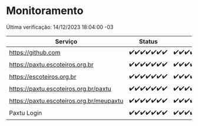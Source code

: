 # Monitoramento

Última verificação: 14/12/2023 18:04:00 -03

|Serviço|Status|Últimas 24h|
|---|---|---|
|https://github.com|<span title="2023-12-07: OK=24">✔️</span><span title="2023-12-08: OK=24">✔️</span><span title="2023-12-09: OK=24">✔️</span><span title="2023-12-10: OK=24">✔️</span><span title="2023-12-11: OK=24">✔️</span><span title="2023-12-12: OK=24">✔️</span><span title="2023-12-13: OK=21">✔️</span>|<span title="13/12/2023 18:04:00 -03 : 200">✔️</span><span title="13/12/2023 19:05:00 -03 : 200">✔️</span><span title="13/12/2023 20:06:00 -03 : 200">✔️</span><span title="13/12/2023 21:30:00 -03 : 200">✔️</span><span title="13/12/2023 22:44:00 -03 : 200">✔️</span><span title="13/12/2023 23:20:00 -03 : 200">✔️</span><span title="14/12/2023 00:07:00 -03 : 200">✔️</span><span title="14/12/2023 01:08:00 -03 : 200">✔️</span><span title="14/12/2023 02:06:00 -03 : 200">✔️</span><span title="14/12/2023 03:08:00 -03 : 200">✔️</span><span title="14/12/2023 04:06:00 -03 : 200">✔️</span><span title="14/12/2023 05:08:00 -03 : 200">✔️</span><span title="14/12/2023 06:06:00 -03 : 200">✔️</span><span title="14/12/2023 07:07:00 -03 : 200">✔️</span><span title="14/12/2023 08:05:00 -03 : 200">✔️</span><span title="14/12/2023 09:11:00 -03 : 200">✔️</span><span title="14/12/2023 10:09:00 -03 : 200">✔️</span><span title="14/12/2023 11:06:00 -03 : 200">✔️</span><span title="14/12/2023 12:06:00 -03 : 200">✔️</span><span title="14/12/2023 13:06:00 -03 : 200">✔️</span><span title="14/12/2023 14:05:00 -03 : 200">✔️</span><span title="14/12/2023 15:08:00 -03 : 200">✔️</span><span title="14/12/2023 16:03:00 -03 : 200">✔️</span><span title="14/12/2023 17:07:00 -03 : 200">✔️</span><span title="14/12/2023 18:04:00 -03 : 200">✔️</span>|
|https://paxtu.escoteiros.org.br|<span title="2023-12-07: OK=24">✔️</span><span title="2023-12-08: OK=24">✔️</span><span title="2023-12-09: OK=24">✔️</span><span title="2023-12-10: OK=24">✔️</span><span title="2023-12-11: OK=24">✔️</span><span title="2023-12-12: OK=24">✔️</span><span title="2023-12-13: OK=21">✔️</span>|<span title="13/12/2023 18:04:00 -03 : 200">✔️</span><span title="13/12/2023 19:05:00 -03 : 200">✔️</span><span title="13/12/2023 20:06:00 -03 : 200">✔️</span><span title="13/12/2023 21:30:00 -03 : 200">✔️</span><span title="13/12/2023 22:44:00 -03 : 200">✔️</span><span title="13/12/2023 23:20:00 -03 : 200">✔️</span><span title="14/12/2023 00:07:00 -03 : 200">✔️</span><span title="14/12/2023 01:08:00 -03 : 200">✔️</span><span title="14/12/2023 02:06:00 -03 : 200">✔️</span><span title="14/12/2023 03:08:00 -03 : 200">✔️</span><span title="14/12/2023 04:06:00 -03 : 200">✔️</span><span title="14/12/2023 05:08:00 -03 : 200">✔️</span><span title="14/12/2023 06:06:00 -03 : 200">✔️</span><span title="14/12/2023 07:07:00 -03 : 200">✔️</span><span title="14/12/2023 08:05:00 -03 : 200">✔️</span><span title="14/12/2023 09:11:00 -03 : 200">✔️</span><span title="14/12/2023 10:09:00 -03 : 200">✔️</span><span title="14/12/2023 11:06:00 -03 : 200">✔️</span><span title="14/12/2023 12:06:00 -03 : 200">✔️</span><span title="14/12/2023 13:06:00 -03 : 200">✔️</span><span title="14/12/2023 14:05:00 -03 : 200">✔️</span><span title="14/12/2023 15:08:00 -03 : 200">✔️</span><span title="14/12/2023 16:03:00 -03 : 200">✔️</span><span title="14/12/2023 17:07:00 -03 : 200">✔️</span><span title="14/12/2023 18:04:00 -03 : 200">✔️</span>|
|https://escoteiros.org.br|<span title="2023-12-07: OK=24">✔️</span><span title="2023-12-08: OK=24">✔️</span><span title="2023-12-09: OK=24">✔️</span><span title="2023-12-10: OK=24">✔️</span><span title="2023-12-11: OK=24">✔️</span><span title="2023-12-12: OK=24">✔️</span><span title="2023-12-13: OK=21">✔️</span>|<span title="13/12/2023 18:04:00 -03 : 200">✔️</span><span title="13/12/2023 19:05:00 -03 : 200">✔️</span><span title="13/12/2023 20:06:00 -03 : 200">✔️</span><span title="13/12/2023 21:30:00 -03 : 200">✔️</span><span title="13/12/2023 22:44:00 -03 : 200">✔️</span><span title="13/12/2023 23:20:00 -03 : 200">✔️</span><span title="14/12/2023 00:07:00 -03 : 200">✔️</span><span title="14/12/2023 01:08:00 -03 : 200">✔️</span><span title="14/12/2023 02:06:00 -03 : 200">✔️</span><span title="14/12/2023 03:08:00 -03 : 200">✔️</span><span title="14/12/2023 04:06:00 -03 : 200">✔️</span><span title="14/12/2023 05:08:00 -03 : 200">✔️</span><span title="14/12/2023 06:06:00 -03 : 200">✔️</span><span title="14/12/2023 07:07:00 -03 : 200">✔️</span><span title="14/12/2023 08:05:00 -03 : 200">✔️</span><span title="14/12/2023 09:11:00 -03 : 200">✔️</span><span title="14/12/2023 10:09:00 -03 : 200">✔️</span><span title="14/12/2023 11:06:00 -03 : 200">✔️</span><span title="14/12/2023 12:06:00 -03 : 200">✔️</span><span title="14/12/2023 13:06:00 -03 : 200">✔️</span><span title="14/12/2023 14:05:00 -03 : 200">✔️</span><span title="14/12/2023 15:08:00 -03 : 200">✔️</span><span title="14/12/2023 16:03:00 -03 : 200">✔️</span><span title="14/12/2023 17:07:00 -03 : 200">✔️</span><span title="14/12/2023 18:04:00 -03 : 200">✔️</span>|
|https://paxtu.escoteiros.org.br/paxtu|<span title="2023-12-07: OK=24">✔️</span><span title="2023-12-08: OK=24">✔️</span><span title="2023-12-09: OK=24">✔️</span><span title="2023-12-10: OK=24">✔️</span><span title="2023-12-11: OK=24">✔️</span><span title="2023-12-12: OK=24">✔️</span><span title="2023-12-13: OK=21">✔️</span>|<span title="13/12/2023 18:04:00 -03 : 200">✔️</span><span title="13/12/2023 19:05:00 -03 : 200">✔️</span><span title="13/12/2023 20:06:00 -03 : 200">✔️</span><span title="13/12/2023 21:30:00 -03 : 200">✔️</span><span title="13/12/2023 22:44:00 -03 : 200">✔️</span><span title="13/12/2023 23:20:00 -03 : 200">✔️</span><span title="14/12/2023 00:07:00 -03 : 200">✔️</span><span title="14/12/2023 01:08:00 -03 : 200">✔️</span><span title="14/12/2023 02:06:00 -03 : 200">✔️</span><span title="14/12/2023 03:08:00 -03 : 200">✔️</span><span title="14/12/2023 04:06:00 -03 : 200">✔️</span><span title="14/12/2023 05:08:00 -03 : 200">✔️</span><span title="14/12/2023 06:06:00 -03 : 200">✔️</span><span title="14/12/2023 07:07:00 -03 : 200">✔️</span><span title="14/12/2023 08:05:00 -03 : 200">✔️</span><span title="14/12/2023 09:11:00 -03 : 200">✔️</span><span title="14/12/2023 10:09:00 -03 : 200">✔️</span><span title="14/12/2023 11:06:00 -03 : 200">✔️</span><span title="14/12/2023 12:06:00 -03 : 200">✔️</span><span title="14/12/2023 13:06:00 -03 : 200">✔️</span><span title="14/12/2023 14:05:00 -03 : 200">✔️</span><span title="14/12/2023 15:08:00 -03 : 200">✔️</span><span title="14/12/2023 16:03:00 -03 : 200">✔️</span><span title="14/12/2023 17:07:00 -03 : 200">✔️</span><span title="14/12/2023 18:04:00 -03 : 200">✔️</span>|
|https://paxtu.escoteiros.org.br/meupaxtu|<span title="2023-12-07: OK=24">✔️</span><span title="2023-12-08: OK=24">✔️</span><span title="2023-12-09: OK=24">✔️</span><span title="2023-12-10: OK=24">✔️</span><span title="2023-12-11: OK=24">✔️</span><span title="2023-12-12: OK=24">✔️</span><span title="2023-12-13: OK=21">✔️</span>|<span title="13/12/2023 18:04:00 -03 : 200">✔️</span><span title="13/12/2023 19:05:00 -03 : 200">✔️</span><span title="13/12/2023 20:06:00 -03 : 200">✔️</span><span title="13/12/2023 21:30:00 -03 : 200">✔️</span><span title="13/12/2023 22:44:00 -03 : 200">✔️</span><span title="13/12/2023 23:20:00 -03 : 200">✔️</span><span title="14/12/2023 00:07:00 -03 : 200">✔️</span><span title="14/12/2023 01:08:00 -03 : 200">✔️</span><span title="14/12/2023 02:06:00 -03 : 200">✔️</span><span title="14/12/2023 03:08:00 -03 : 200">✔️</span><span title="14/12/2023 04:06:00 -03 : 200">✔️</span><span title="14/12/2023 05:08:00 -03 : 200">✔️</span><span title="14/12/2023 06:06:00 -03 : 200">✔️</span><span title="14/12/2023 07:07:00 -03 : 200">✔️</span><span title="14/12/2023 08:05:00 -03 : 200">✔️</span><span title="14/12/2023 09:11:00 -03 : 200">✔️</span><span title="14/12/2023 10:09:00 -03 : 200">✔️</span><span title="14/12/2023 11:06:00 -03 : 200">✔️</span><span title="14/12/2023 12:06:00 -03 : 200">✔️</span><span title="14/12/2023 13:06:00 -03 : 200">✔️</span><span title="14/12/2023 14:05:00 -03 : 200">✔️</span><span title="14/12/2023 15:08:00 -03 : 200">✔️</span><span title="14/12/2023 16:03:00 -03 : 200">✔️</span><span title="14/12/2023 17:07:00 -03 : 200">✔️</span><span title="14/12/2023 18:04:00 -03 : 200">✔️</span>|
|Paxtu Login|<span title="2023-12-07: OK=24">✔️</span><span title="2023-12-08: OK=24">✔️</span><span title="2023-12-09: OK=24">✔️</span><span title="2023-12-10: OK=24">✔️</span><span title="2023-12-11: OK=24">✔️</span><span title="2023-12-12: OK=24">✔️</span><span title="2023-12-13: OK=21">✔️</span>|<span title="13/12/2023 18:04:00 -03 : 200">✔️</span><span title="13/12/2023 19:05:00 -03 : 200">✔️</span><span title="13/12/2023 20:06:00 -03 : 200">✔️</span><span title="13/12/2023 21:30:00 -03 : 200">✔️</span><span title="13/12/2023 22:44:00 -03 : 200">✔️</span><span title="13/12/2023 23:20:00 -03 : 200">✔️</span><span title="14/12/2023 00:07:00 -03 : 200">✔️</span><span title="14/12/2023 01:08:00 -03 : 200">✔️</span><span title="14/12/2023 02:06:00 -03 : 200">✔️</span><span title="14/12/2023 03:08:00 -03 : 200">✔️</span><span title="14/12/2023 04:06:00 -03 : 200">✔️</span><span title="14/12/2023 05:08:00 -03 : 200">✔️</span><span title="14/12/2023 06:06:00 -03 : 200">✔️</span><span title="14/12/2023 07:07:00 -03 : 200">✔️</span><span title="14/12/2023 08:05:00 -03 : 200">✔️</span><span title="14/12/2023 09:11:00 -03 : 200">✔️</span><span title="14/12/2023 10:09:00 -03 : 200">✔️</span><span title="14/12/2023 11:06:00 -03 : 200">✔️</span><span title="14/12/2023 12:06:00 -03 : 200">✔️</span><span title="14/12/2023 13:06:00 -03 : 200">✔️</span><span title="14/12/2023 14:05:00 -03 : 200">✔️</span><span title="14/12/2023 15:08:00 -03 : 200">✔️</span><span title="14/12/2023 16:03:00 -03 : 200">✔️</span><span title="14/12/2023 17:07:00 -03 : 200">✔️</span><span title="14/12/2023 18:04:00 -03 : 200">✔️</span>|
